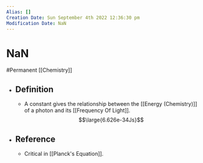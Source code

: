 ```yaml
---
Alias: []
Creation Date: Sun September 4th 2022 12:36:30 pm 
Modification Date: NaN
---
```

# NaN
#Permanent [[Chemistry]]

- ## Definition
	- A constant gives the relationship between the [[Energy (Chemistry)]] of a photon and its [[Frequency Of Light]].
	  $$\large{6.626e-34Js}$$
- ## Reference
	- Critical in [[Planck's Equation]].
